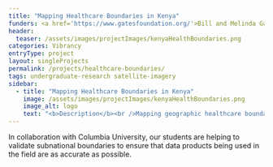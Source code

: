 ```yaml
---
title: "Mapping Healthcare Boundaries in Kenya"
funders: <a href='https://www.gatesfoundation.org/'>Bill and Melinda Gates Foundation</a><br />
header:
  teaser: /assets/images/projectImages/kenyaHealthBoundaries.png
categories: Vibrancy
entryType: project
layout: singleProjects
permalink: /projects/healthcare-boundaries/
tags: undergraduate-research satellite-imagery
sidebar:
  - title: "Mapping Healthcare Boundaries in Kenya"
    image: /assets/images/projectImages/kenyaHealthBoundaries.png
    image_alt: logo
    text: "<b>Description</b><br />Mapping geographic healthcare boundaries in areas where such data is lacking.<br /><b>Timeline:</b><br />Fall 2018 to Summer 2021<br /><b>People:</b><br /><a href='/people/danrunfolafall2017'>Dan Runfola</a><br />"
---
```

In collaboration with Columbia University, our students are helping to validate subnational boundaries to ensure that data products being used in the field are as accurate as possible.  